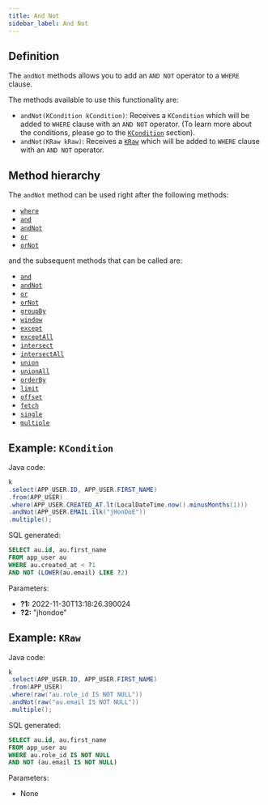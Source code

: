 ```yaml
---
title: And Not
sidebar_label: And Not
---
```


## Definition

The `andNot` methods allows you to add an `AND NOT` operator to a `WHERE` clause.

The methods available to use this functionality are:

- `andNot(KCondition kCondition)`: Receives a `KCondition` which will be added to `WHERE` clause with an `AND NOT` operator. (To learn more about the conditions, please go to the [`KCondition`](/docs/conditions/eq) section).
- `andNot(KRaw kRaw)`: Receives a [`KRaw`](/docs/select-statement/select/introduction#7-kraw) which will be added to `WHERE` clause with an `AND NOT` operator.

## Method hierarchy

The `andNot` method can be used right after the following methods:

- [`where`](/docs/select-statement/where/)
- [`and`](/docs/select-statement/where/and)
- [`andNot`](/docs/select-statement/where/and-not)
- [`or`](/docs/select-statement/where/or)
- [`orNot`](/docs/select-statement/where/or-not)

and the subsequent methods that can be called are:

- [`and`](/docs/select-statement/where/and)
- [`andNot`](/docs/select-statement/where/and-not)
- [`or`](/docs/select-statement/where/or)
- [`orNot`](/docs/select-statement/where/or-not)
- [`groupBy`](/docs/select-statement/select/)
- [`window`](/docs/select-statement/select/)
- [`except`](/docs/select-statement/select/)
- [`exceptAll`](/docs/select-statement/select/)
- [`intersect`](/docs/select-statement/select/)
- [`intersectAll`](/docs/select-statement/select/)
- [`union`](/docs/select-statement/select/)
- [`unionAll`](/docs/select-statement/select/)
- [`orderBy`](/docs/select-statement/select/)
- [`limit`](/docs/select-statement/select/)
- [`offset`](/docs/select-statement/select/)
- [`fetch`](/docs/select-statement/select/)
- [`single`](/docs/select-statement/select/)
- [`multiple`](/docs/select-statement/select/)

## Example: `KCondition`

Java code:

```java
k
.select(APP_USER.ID, APP_USER.FIRST_NAME)
.from(APP_USER)
.where(APP_USER.CREATED_AT.lt(LocalDateTime.now().minusMonths(1)))
.andNot(APP_USER.EMAIL.ilk("jHonDoE"))
.multiple();
```

SQL generated:

```sql showLineNumbers
SELECT au.id, au.first_name
FROM app_user au
WHERE au.created_at < ?1
AND NOT (LOWER(au.email) LIKE ?2)
```

Parameters:

- **?1:** 2022-11-30T13:18:26.390024
- **?2:** "jhondoe"

## Example: `KRaw`

Java code:

```java
k
.select(APP_USER.ID, APP_USER.FIRST_NAME)
.from(APP_USER)
.where(raw("au.role_id IS NOT NULL"))
.andNot(raw("au.email IS NOT NULL"))
.multiple();
```

SQL generated:

```sql showLineNumbers
SELECT au.id, au.first_name
FROM app_user au
WHERE au.role_id IS NOT NULL
AND NOT (au.email IS NOT NULL)
```

Parameters:

- None